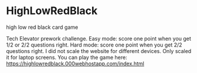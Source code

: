 # HighLowRedBlack
high low red black card game

Tech Elevator prework challenge. Easy mode: score one point when you get 1/2 or 2/2 questions right. Hard mode: score one point when you get 2/2 questions right. I did not scale the website for different devices. Only scaled it for laptop screens. You can play the game here: https://highlowredblack.000webhostapp.com/index.html

